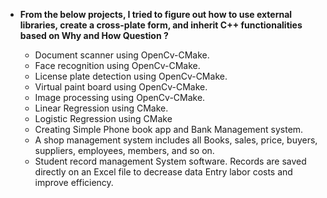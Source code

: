 - **From the below projects, I tried to figure out how to use external libraries, create a cross-plate form, and inherit C++ functionalities based on Why and How Question ?**

  - Document scanner using OpenCv-CMake.
  - Face recognition using OpenCv-CMake.
  - License plate detection using OpenCv-CMake.
  - Virtual paint board using OpenCv-CMake.
  - Image processing using OpenCv-CMake.
  - Linear Regression using CMake.
  - Logistic Regression using CMake
  - Creating Simple Phone book app and Bank Management system.
  - A shop management system includes all Books, sales, price, buyers, suppliers, employees, members, and so on.
  - Student record management System software. Records are saved directly on an Excel file to decrease data Entry labor costs and improve efficiency.
